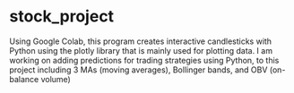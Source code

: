 # stock_project
Using Google Colab, this program creates interactive candlesticks with Python using the plotly library that is mainly used for plotting data. I am working on adding predictions for trading strategies using Python, to this project including 3 MAs (moving averages), Bollinger bands, and OBV (on-balance volume)
